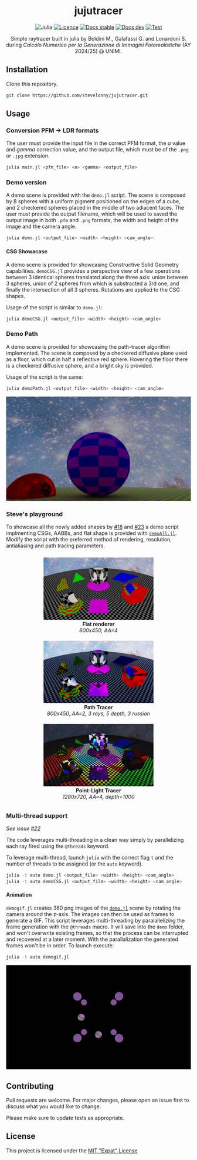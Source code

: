 <div align="center">

# jujutracer
![Julia](https://img.shields.io/badge/-Julia-9558B2?style=for-the-badge&logo=julia&logoColor=white)
[![Licence](https://img.shields.io/github/license/Ileriayo/markdown-badges?style=for-the-badge)](./LICENCE.md)
[![Docs stable](https://img.shields.io/badge/docs-stable-blue?style=for-the-badge&labelColor=grey&color=blue)](https://stevelonny.github.io/jujutracer/stable/)
[![Docs dev](https://img.shields.io/badge/docs-dev-blue?style=for-the-badge&labelColor=grey&color=blue)](https://stevelonny.github.io/jujutracer/dev/)
[![Test](https://img.shields.io/github/actions/workflow/status/stevelonny/jujutracer/TestOnMain.yml?branch=main&style=for-the-badge&label=test
)](https://github.com/stevelonny/jujutracer/actions/workflows/TestOnMain.yml)

<!-- ![GitHub branch check runs](https://img.shields.io/github/check-runs/stevelonny/jujutracer/main?style=for-the-badge) -->


Simple raytracer built in julia by Boldini M., Galafassi G. and Lonardoni S. during _Calcolo Numerico per la Generazione di Immagini Fotorealistiche_ (AY 2024/25) @ UNIMI.

</div>

## Installation

Clone this repository.

```bash
git clone https://github.com/stevelonny/jujutracer.git
```

## Usage

### Conversion PFM -> LDR formats
The user must provide the input file in the correct PFM format, the _a_ value and _gamma_ correction value, and the output file, which must be of the `.png` or `.jpg` extension.
```bash
julia main.jl <pfm_file> <a> <gamma> <output_file>
```

### Demo version
A demo scene is provided with the `demo.jl` script. The scene is composed by 8 spheres with a uniform pigment positioned on the edges of a cube, and 2 checkered spheres placed in the middle of two adiacent faces.
The user must provide the output filename, which will be used to saved the output image in both `.pfm` and `.png` formats, the width and height of the image and the camera angle.
```bash
julia demo.jl <output_file> <width> <height> <cam_angle>
```

#### CSG Showacase
A demo scene is provided for showcasing Constructive Solid Geometry capabilities. `demoCSG.jl` provides a perspective view of a few operations between 3 identical spheres translated along the three axis: union between 3 spheres, union of 2 spheres from which is substracted a 3rd one, and finally the intersection of all 3 spheres. Rotations are applied to the CSG shapes.

Usage of the script is similar to `demo.jl`:
```bash
julia demoCSG.jl <output_file> <width> <height> <cam_angle>
```

### Demo Path
A demo scene is provided for showcasing the path-tracer algorithm implemented. The scene is composed by a checkered diffusive plane used as a floor, which cut in half a reflective red sphere. Hovering the floor there is a checkered diffusive sphere, and a bright sky is provided.

Usage of the script is the same:
```bash
julia demoPath.jl <output_file> <width> <height> <cam_angle>
```
<div align="center">

![Reflective](path.png)

</div>

### Steve's playground
To showcase all the newly added shapes by [#18](https://github.com/stevelonny/jujutracer/pull/18) and [#23](https://github.com/stevelonny/jujutracer/pull/23) a demo script implmenting CSGs, AABBs, and flat shape is provided with [`demoAll.jl`](/demoAll.jl). Modify the script with the preferred method of rendering, resolution, antialiasing and path tracing parameters.

<div align="center" style="display: flex; justify-content: space-around; flex-wrap: wrap;">

<div style="text-align: center; margin: 10px;">
<img src="allFlat.png" alt="demoAll Flat" width="300"/>
<br/>
<strong>Flat renderer</strong>
<br/>
<em>800x450, AA=4</em>
</div>

<div style="text-align: center; margin: 10px;">
<img src="allPath.png" alt="demoAll Path" width="300"/>
<br/>
<strong>Path Tracer</strong>
<br/>
<em>800x450, AA=2, 3 rays, 5 depth, 3 russian</em>
</div>

</div>

<div align="center" style="display: flex; justify-content: space-around; flex-wrap: wrap;">

<div style="text-align: center; margin: 10px;">
<img src="allPoint.png" alt="demoAll Point" width="300"/>
<br/>
<strong>Point-Light Tracer</strong>
<br/>
<em>1280x720, AA=4, depth=1000</em>
</div>

</div>

### Multi-thread support
*See issue [#22](https://github.com/stevelonny/jujutracer/issues/22)*

The code leverages multi-threading in a clean way simply by parallelizing each ray fired using the `@threads` keyword.
<!-- The following results have been obtained on a Windows 10 machine powered by an i5-10300H using julia 1.11.4, running both demo scenes illustrated previously at a resolution of `1920x1080`.
```powershell
C:\Users\steve\projects\jujutracer> julia -t 1 bench.jl
  Activating project at `C:\Users\steve\projects\jujutracer`
Number of threads: 1
Benchmarking demo...
  23.791 s (849584834 allocations: 40.53 GiB)
Benchmarking demoCSG...
  35.361 s (1248189420 allocations: 59.90 GiB)
C:\Users\steve\projects\jujutracer> julia -t 8 bench.jl
  Activating project at `C:\Users\steve\projects\jujutracer`
Number of threads: 8
Benchmarking demo...
  9.524 s (849584869 allocations: 40.53 GiB)
Benchmarking demoCSG...
  15.422 s (1248189455 allocations: 59.90 GiB)
C:\Users\steve\projects\jujutracer> 
``` -->

To leverage multi-thread, launch `julia` with the correct flag `t` and the number of threads to be assigned (or the `auto` keyword).
```bash
julia -t auto demo.jl <output_file> <width> <height> <cam_angle>
julia -t auto demoCSG.jl <output_file> <width> <height> <cam_angle>
```

#### Animation
`demogif.jl` creates 360 png images of the [`demo.jl`](#demo-version) scene by rotating the camera around the z-axis. The images can then be used as frames to generate a GIF. This script leverages multi-threading by paralallelizing the frame generation with the `@threads` macro. It will save into the `demo` folder, and won't overwrite existing frames, so that the process can be interrupted and recovered at a later moment. With the parallalization the generated frames won't be in order.
To launch execute:
```bash
julia -t auto demogif.jl
```
<div align="center">

![Demo animation](output.gif)

</div>



## Contributing

Pull requests are welcome. For major changes, please open an issue first
to discuss what you would like to change.

Please make sure to update tests as appropriate.

## License
This project is licensed under the [MIT "Expat" License](LICENCE.md)
